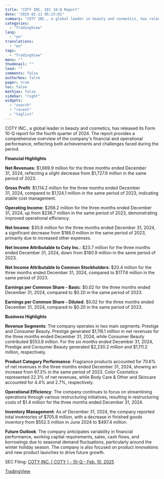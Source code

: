 ```yaml
---
title: "COTY INC. SEC 10-Q Report"
date: "2025-02-11 05:23:01"
summary: "COTY INC., a global leader in beauty and cosmetics, has released its Form 10-Q report for the fourth quarter of 2024. The report provides a comprehensive overview of the company's financial and operational performance, reflecting both achievements and challenges faced during the period. Financial Highlights Net Revenues: $1,669.9 million for..."
categories:
  - "TradingView"
lang:
  - "en"
translations:
  - "en"
tags:
  - "TradingView"
menu: ""
thumbnail: ""
lead: ""
comments: false
authorbox: false
pager: true
toc: false
mathjax: false
sidebar: "right"
widgets:
  - "search"
  - "recent"
  - "taglist"
---
```


COTY INC., a global leader in beauty and cosmetics, has released its Form 10-Q report for the fourth quarter of 2024. The report provides a comprehensive overview of the company's financial and operational performance, reflecting both achievements and challenges faced during the period.

**Financial Highlights**

**Net Revenues**: $1,669.9 million for the three months ended December 31, 2024, reflecting a slight decrease from $1,727.6 million in the same period of 2023.

**Gross Profit**: $1,114.2 million for the three months ended December 31, 2024, compared to $1,124.1 million in the same period of 2023, indicating stable cost management.

**Operating Income**: $268.2 million for the three months ended December 31, 2024, up from $236.7 million in the same period of 2023, demonstrating improved operational efficiency.

**Net Income**: $30.6 million for the three months ended December 31, 2024, a significant decrease from $186.0 million in the same period of 2023, primarily due to increased other expenses.

**Net Income Attributable to Coty Inc.**: $23.7 million for the three months ended December 31, 2024, down from $180.9 million in the same period of 2023.

**Net Income Attributable to Common Stockholders**: $20.4 million for the three months ended December 31, 2024, compared to $177.6 million in the same period of 2023.

**Earnings per Common Share - Basic**: $0.02 for the three months ended December 31, 2024, compared to $0.20 in the same period of 2023.

**Earnings per Common Share - Diluted**: $0.02 for the three months ended December 31, 2024, compared to $0.20 in the same period of 2023.

**Business Highlights**

**Revenue Segments**: The company operates in two main segments: Prestige and Consumer Beauty. Prestige generated $1,116.1 million in net revenues for the three months ended December 31, 2024, while Consumer Beauty contributed $553.8 million. For the six months ended December 31, 2024, Prestige and Consumer Beauty generated $2,230.2 million and $1,111.2 million, respectively.

**Product Category Performance**: Fragrance products accounted for 70.6% of net revenues in the three months ended December 31, 2024, showing an increase from 67.3% in the same period of 2023. Color Cosmetics represented 22.3% of net revenues, while Body Care & Other and Skincare accounted for 4.4% and 2.7%, respectively.

**Operational Efficiency**: The company continues to focus on streamlining operations through various restructuring initiatives, resulting in restructuring costs of $1.4 million for the three months ended December 31, 2024.

**Inventory Management**: As of December 31, 2024, the company reported total inventories of $705.8 million, with a decrease in finished goods inventory from $552.5 million in June 2024 to $497.4 million.

**Future Outlook**: The company anticipates variability in financial performance, working capital requirements, sales, cash flows, and borrowings due to seasonal demand fluctuations, particularly around the winter holiday season. The company is also focused on product innovations and new product launches to drive future growth.

SEC Filing: [COTY INC. [ COTY ] - 10-Q - Feb. 10, 2025](https://www.sec.gov/Archives/edgar/data/1024305/000102430525000007/coty-20241231.htm)

[TradingView](https://www.tradingview.com/news/tradingview:f15c1afa8d720:0-coty-inc-sec-10-q-report/)
